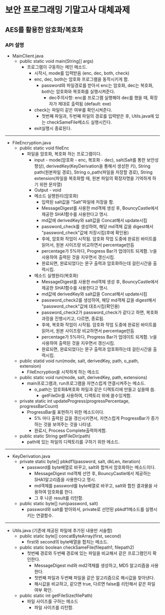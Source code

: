 # 보안 프로그래밍 기말고사 대체과제
## AES를 활용한 암호화/복호화 

### API 설명

* MainClient.java
  * public static void main(String[] args)
    * 프로그램이 구동하는 메인 메소드.
      * 시작시, mode를 입력받음 (enc, dec, both, check)
      * enc, dec, both는 암호화 프로그램을 동작시키게 함.
        * password와 파일경로를 받아서 enc는 암호화, dec는 복호화, both는 암호화와 복호화를 실행시켜준다.
          * dec주의사항: enc를 프로그램 실행해야 dec를 했을 때, 확장자가 제대로 출력됨 (default: exe)
      * check는 파일이 같은 여부를 확인시켜준다.
        * 첫번째 파일과, 두번째 파일의 경로를 입력받은 후, Utils.java에 있는 checkSameFile메소드 실행시킨다.
      * exit실행시 종료된다.
---
* FileEncryption.java
  * public static void fileEnc
    * 파일을 암호화, 복호화 하는 프로그램이다.
      * input - mode(암호화 - enc, 복호화 - dec), salt(Salt를 통한 보안성 향상), derivedKey(KeyDerivation을 통해서 생성한 키), String path(원본파일 경로), String o_path(파일을 저장할 경로), String extension(파일을 복호화할 때, 원본 파일의 확장자명을 기억하게 하기 위한 문자열)
      * Output - void
      * 메소드 실행원리(암호화) 
        * 입력된 salt값을 "Salt"파일에 저장을 함.
        * MessageDigest를 사용한 md객체 생성 후, BouncyCastle에서 제공한 SHA1함수를 사용한다고 명시.
        * md값에 derivedKey와 salt값을 Concat해서 update시킴
        * password_check를 생성하여, 해당 md객체 값을 digest해서 "password_check"값에 저장시킴(후에 확인용)
        * 후에, 암호화 작업이 시작됨. 암호화 작업 도중에 완료된 바이트를 읽어서, 원본 사이즈랑 비교하면서 percentage만듬
        * percentage가 5%마다, Progress Bar가 업데이트 되게함. \r을 사용하여 출력된 것을 지우면서 갱신시킴.
        * 완료되면, 완료되었다는 문구 출력과 암호화하는데 걸린시간을 출력시킴.
      * 메소드 실행원리(복호화) 
        * MessageDigest를 사용한 md객체 생성 후, BouncyCastle에서 제공한 SHA1함수를 사용한다고 명시.
        * md값에 derivedKey와 salt값을 Concat해서 update시킴
        * password_check2를 생성하여, 해당 md객체 값을 digest해서 "password_check"값에 대조시킴(확인용)
        * password_check2가 password_check가 같다고 하면, 복호화 과정을 진행시키고, 다르면, 종료됨.
        * 후에, 복호화 작업이 시작됨. 암호화 작업 도중에 완료된 바이트를 읽어서, 원본 사이즈랑 비교하면서 percentage만듬
        * percentage가 5%마다, Progress Bar가 업데이트 되게함. \r을 사용하여 출력된 것을 지우면서 갱신시킴.
        * 완료되면, 완료되었다는 문구 출력과 암호화하는데 걸린시간을 출력시킴.
  * public statid void run(mode, salt, derivedKey, path, o_path, extension)
    * FileEncryption을 시작하게 하는 메소드 
  * public static void run(mode, salt, derivedKey, path, extensions)
    * main프로그램과, run프로그램을 자연스럽게 연결시켜주는 메소드. 
      * o_path는 암호화&복호화 파일과 같은 디렉토리에 만들고 싶을때 씀.
        * getFileDir를 사용하여, 디렉토리 위에 쓸수있게함.
  * private static int updateProgress(progressPercentage, progressBarCount)
    * ProgressBar를 표현하기 위한 메소드이다.
      * 5% 마다 출력된 값을 갱신시키면서, 자연스럽게 ProgressBar가 증가하는 것을 보여주는 것을 나타냄.
      * 완료시, Process Complete출력하게함.
  * public static String getFileDir(path)
    * path에 있는 파일의 디렉토리를 구하기 위한 메소드.
---
* KeyDerivation.java
  * private static byte[] pbkdf1(password, salt, dkLen, iteration)
    * password를 byte배열로 바꾸고, salt와 합쳐서 암호화하는 메소드이다.
      * MessageDigest md객체 선언 후, BouncyCastle에서 제공하는 SHA1알고리즘을 사용한다고 명시.
      * md객체를 password를 byte배열로 바꾸고, salt와 합친 결과물을 사용하여 암호화를 한다.
      * 그 후 나온 result를 리턴함.
  * public static byte[] run(password, salt)
    * password와 salt를 받아와서, private로 선언된 pbkdf1메소드를 실행시키는 연결함수.  
---
* Utils.java (기존에 제공된 파일에 추가된 내용만 서술함)
  * public static byte[] concatByteArray(first, second)
    * first와 second의 byte배열을 합치는 메소드.
  * public static boolean checkSameFile(filepath1, filepath2)
    * 첫번째 경로와 두번째 경로에 있는 파일을 비교해서 같은 프로그램인지 확인한다.
      * MessageDigest md와 md2객체를 생성하고, MD5 알고리즘을 사용한다.
      * 첫번째 파일과 두번째 파일을 같은 알고리즘으로 해시값을 찾아낸다.
      * 해시값을 비교하고, 같으면 true, 다르면 false를 리턴해서 같은 파일 여부 확인.
  * public static int getFileSize(filePath)
    * 파일 사이즈를 구하는 메소드
      * 파일 사이즈를 리턴함.
